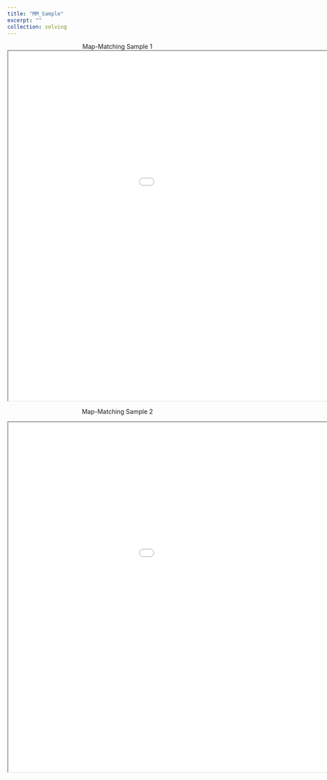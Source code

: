 ```yaml
---
title: "MM_Sample"
excerpt: ""
collection: solving
---
```


<div align=center>
Map-Matching Sample 1
<iframe src="/files/Trajectory_best_Seattle_1100001_net.html" width="1200" height="800" frameborder="1" name="Map-Matching-Sample_DC_10" scrolling="auto" style="display: block; margin: 0 auto;"></iframe>

Map-Matching Sample 2
<iframe src="/files/Map-Matching-Sample_DC_17.html" width="1200" height="800" frameborder="1" name="Map-Matching-Sample_DC_10" scrolling="auto" style="display: block; margin: 0 auto;"></iframe>  

</div>
